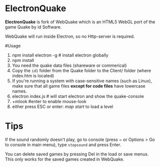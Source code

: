 # ElectronQuake

**ElectronQuake** is fork of WebQuake which is an HTML5 WebGL port of the game Quake by id Software. 

WebQuake will run inside Electron, so no Http-server is required.

#Usage

1. npm install electron -g  # install electron globally
2. npm install
3. You need the quake data files (shareware or commerical)
4. Copy the `id1` folder from the Quake folder to the Client/ folder (where index.htm is located)
5. If you're running a system with case-sensitive names (such as Linux), make sure that all game files **except for code files** have lowercase names.
6. electron index.js  # will start electron and show the quake-console
7. +mlook #enter to enable mouse-look
8. either press ESC or enter: *map start* to load a level

# Tips

If the sound randomly doesn't play, go to console (press ~ or Options > Go to console in main menu), type `stopsound` and press Enter.

You can delete saved games by pressing Del in the load or save menus. This only works for the saved games created in WebQuake.